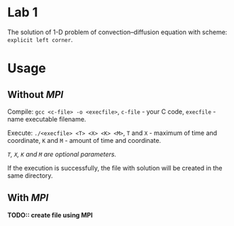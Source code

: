 # Lab 1
The solution of 1-D problem of convection–diffusion equation with scheme: `explicit left corner`.


# Usage
## Without *MPI*
Compile: `gcc <c-file> -o <execfile>`, `c-file` - your C code, `execfile` - name executable filename.

Execute: `./<execfile> <T> <X> <K> <M>`, `T` and `X` - maximum of time and coordinate, `K` and `M` - amount of time and coordinate.

*`T`, `X`, `K` and `M` are optional parameters.*

If the execution is successfully, the file with solution will be created in the same directory.

## With *MPI*
__TODO:: create file using MPI__
